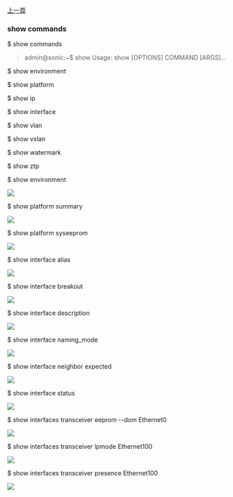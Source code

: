 [上一頁](/blog/sonic_command/layer2/)

### show commands

$ show commands
  > admin@sonic:~$ show
  > Usage: show [OPTIONS] COMMAND [ARGS]...
  > 

$ show environment

$ show platform

$ show ip

$ show interface

$ show vlan

$ show vxlan

$ show watermark

$ show ztp


$ show environment

![](https://jian-hong-wu.github.io/blog/sonic_command/general/1.png)

$ show platform summary

![](https://jian-hong-wu.github.io/blog/sonic_command/general/2.png)

$ show platform syseeprom

![](https://jian-hong-wu.github.io/blog/sonic_command/general/3.png)

$ show interface alias

![](https://jian-hong-wu.github.io/blog/sonic_command/general/7.png)

$ show interface breakout

![](https://jian-hong-wu.github.io/blog/sonic_command/general/8.png)

$ show interface description

![](https://jian-hong-wu.github.io/blog/sonic_command/general/10.png)

$ show interface naming_mode

![](https://jian-hong-wu.github.io/blog/sonic_command/general/11.png)

$ show interface neighbor expected

![](https://jian-hong-wu.github.io/blog/sonic_command/general/12.png)

$ show interface status

![](https://jian-hong-wu.github.io/blog/sonic_command/general/14.png)

$ show interfaces transceiver eeprom --dom Ethernet0

![](https://jian-hong-wu.github.io/blog/sonic_command/general/4.png)

$ show interfaces transceiver lpmode Ethernet100

![](https://jian-hong-wu.github.io/blog/sonic_command/general/5.png)

$ show interfaces transceiver presence Ethernet100

![](https://jian-hong-wu.github.io/blog/sonic_command/general/6.png)

